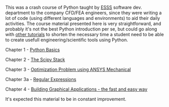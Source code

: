 This was a crash course of Python taught by [ESSS](www.esss.com.br) software dev. department to the company CFD/FEA engineers, since they were writing a lot of code (using different languages and environments) to aid their daily activities. The course material presented here is very straightforward, and probably it's not the best Python introduction per se, but could go along with [other tutorials](https://wiki.python.org/moin/BeginnersGuide/Programmers) to shorten the necessary time a student need to be able to create usefull engineering/scientific tools using Python.

Chapter 1 - [Python Basics](http://nbviewer.ipython.org/github/esss/py4eng-course/blob/master/notebooks/1.%20Python%20Basics.ipynb)

Chapter 2 - [The Scipy Stack](http://nbviewer.ipython.org/github/esss/py4eng-course/blob/master/notebooks/2.%20The%20Scipy%20stack.ipynb)

Chapter 3 - [Optimization Problem using ANSYS Mechanical](http://nbviewer.ipython.org/github/esss/py4eng-course/blob/master/notebooks/3.%20Optimization%20problem%20using%20ANSYS%20Mechanical.ipynb)

Chapter 3a - [Regular Expressions](http://nbviewer.ipython.org/github/esss/py4eng-course/blob/master/notebooks/3c.%20Regular%20Expressions.ipynb)

Chapter 4 - [Building Graphical Applications - the fast and easy way](http://nbviewer.ipython.org/github/esss/py4eng-course/blob/master/notebooks/4.%20Building%20graphical%20applications%20-%20the%20fast%20and%20easy%20way.ipynb)

It's expected this material to be in constant improvement.
